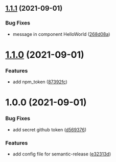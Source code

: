 ## [1.1.1](https://github.com/HoreKk/devops-test/compare/v1.1.0...v1.1.1) (2021-09-01)


### Bug Fixes

* message in component HelloWorld ([268d08a](https://github.com/HoreKk/devops-test/commit/268d08a61195e94b9a7258d6c57a126f0e3f5893))

# [1.1.0](https://github.com/HoreKk/devops-test/compare/v1.0.0...v1.1.0) (2021-09-01)


### Features

* add npm_token ([87392fc](https://github.com/HoreKk/devops-test/commit/87392fce04723977c8d15d7f1e4657684076c47c))

# 1.0.0 (2021-09-01)


### Bug Fixes

* add secret github token ([d569376](https://github.com/HoreKk/devops-test/commit/d5693766a00bf40b05f4676f848bd70bd975a47c))


### Features

* add config file for semantic-release ([e32313d](https://github.com/HoreKk/devops-test/commit/e32313d74311cbd564b46101eba452c86e4463a4))
